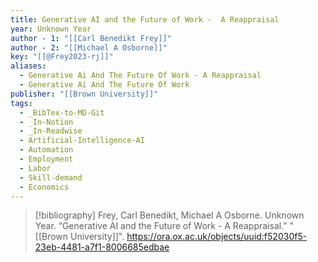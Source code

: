 ```yaml
---
title: Generative AI and the Future of Work -  A Reappraisal
year: Unknown Year
author - 1: "[[Carl Benedikt Frey]]"
author - 2: "[[Michael A Osborne]]"
key: "[[@Frey2023-rj]]"
aliases:
  - Generative Ai And The Future Of Work - A Reappraisal
  - Generative Ai And The Future Of Work
publisher: "[[Brown University]]"
tags:
  - _BibTex-to-MD-Git
  - _In-Notion
  - _In-Readwise
  - Artificial-Intelligence-AI
  - Automation
  - Employment
  - Labor
  - Skill-demand
  - Economics
---
```


> [!bibliography]
> Frey, Carl Benedikt, Michael A Osborne. Unknown Year. “Generative AI and the Future of Work -  A Reappraisal.” "[[Brown University]]". https://ora.ox.ac.uk/objects/uuid:f52030f5-23eb-4481-a7f1-8006685edbae